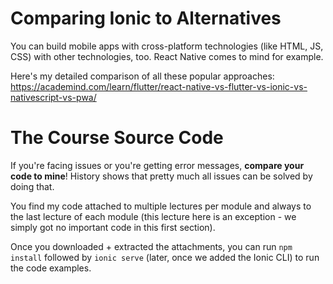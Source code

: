 # Comparing Ionic to Alternatives

You can build mobile apps with cross-platform technologies (like HTML, JS, CSS) with other technologies, too. React Native comes to mind for example.

Here's my detailed comparison of all these popular approaches: https://academind.com/learn/flutter/react-native-vs-flutter-vs-ionic-vs-nativescript-vs-pwa/

# The Course Source Code
If you're facing issues or you're getting error messages, __compare your code to mine__! History shows that pretty much all issues can be solved by doing that.

You find my code attached to multiple lectures per module and always to the last lecture of each module (this lecture here is an exception - we simply got no important code in this first section).

Once you downloaded + extracted the attachments, you can run `npm install` followed by `ionic serve` (later, once we added the Ionic CLI) to run the code examples.